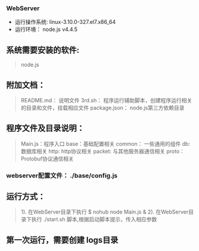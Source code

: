### WebServer

* 运行操作系统: linux-3.10.0-327.el7.x86_64
* 运行环境： node.js v4.4.5

## 系统需要安装的软件:
> node.js

## 附加文档：
> README.md： 说明文件
> 3rd.sh： 程序运行辅助脚本，创建程序运行相关的目录和文件，挂载相应文件
> package.json： node.js第三方依赖目录

## 程序文件及目录说明：
> Main.js：程序入口
> base：基础配置相关
> common： 一些通用的组件
> db: 数据库相关
> http: http协议相关
> packet: 与其他服务器通信相关
> proto：Protobuf协议通信相关

### webserver配置文件： ./base/config.js

## 运行方式：
> 1). 在WebServer目录下执行 $ nohub node Main.js & 
> 2). 在WebServer目录下执行 ./start.sh 脚本,根据启动脚本提示，传入相应参数

## 第一次运行，需要创建 logs目录


